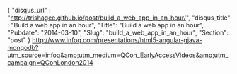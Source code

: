 {
 "disqus_url" : "http://trishagee.github.io/post/build_a_web_app_in_an_hour/",
 "disqus_title" : "Build a web app in an hour",
 "Title": "Build a web app in an hour",
 "Pubdate": "2014-03-10",
 "Slug": "build_a_web_app_in_an_hour",
 "Section": "post"
}
http://www.infoq.com/presentations/html5-angular-gjava-mongodb?utm_source=infoq&amp;utm_medium=QCon_EarlyAccessVideos&amp;utm_campaign=QConLondon2014
